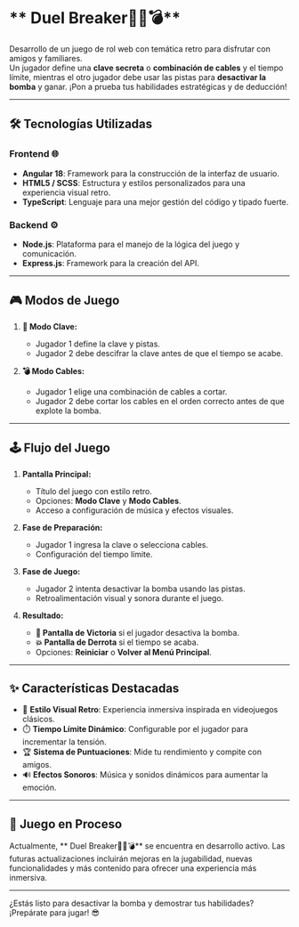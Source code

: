 #  ** Duel Breaker🕵️‍♂️💣**  

Desarrollo de un juego de rol web con temática retro para disfrutar con amigos y familiares.  
Un jugador define una **clave secreta** o **combinación de cables** y el tiempo límite, mientras el otro jugador debe usar las pistas para **desactivar la bomba** y ganar. ¡Pon a prueba tus habilidades estratégicas y de deducción!  

---

## 🛠️ **Tecnologías Utilizadas**  

### **Frontend** 🌐  
- **Angular 18**: Framework para la construcción de la interfaz de usuario.  
- **HTML5 / SCSS**: Estructura y estilos personalizados para una experiencia visual retro.  
- **TypeScript**: Lenguaje para una mejor gestión del código y tipado fuerte.  

### **Backend** ⚙️  
- **Node.js**: Plataforma para el manejo de la lógica del juego y comunicación.  
- **Express.js**: Framework para la creación del API.  
---

## 🎮 **Modos de Juego**  

1. **🔐 Modo Clave:**  
   - Jugador 1 define la clave y pistas.  
   - Jugador 2 debe descifrar la clave antes de que el tiempo se acabe.  

2. **💣 Modo Cables:**  
   - Jugador 1 elige una combinación de cables a cortar.  
   - Jugador 2 debe cortar los cables en el orden correcto antes de que explote la bomba.  

---

## 🕹️ **Flujo del Juego**  

1. **Pantalla Principal:**  
   - Título del juego con estilo retro.  
   - Opciones: **Modo Clave** y **Modo Cables**.  
   - Acceso a configuración de música y efectos visuales.  

2. **Fase de Preparación:**  
   - Jugador 1 ingresa la clave o selecciona cables.  
   - Configuración del tiempo límite.  

3. **Fase de Juego:**  
   - Jugador 2 intenta desactivar la bomba usando las pistas.  
   - Retroalimentación visual y sonora durante el juego.  

4. **Resultado:**  
   - **🎉 Pantalla de Victoria** si el jugador desactiva la bomba.  
   - **💥 Pantalla de Derrota** si el tiempo se acaba.  
   - Opciones: **Reiniciar** o **Volver al Menú Principal**.  

---

## ✨ **Características Destacadas**  

- 🎨 **Estilo Visual Retro**: Experiencia inmersiva inspirada en videojuegos clásicos.  
- ⏱️ **Tiempo Límite Dinámico**: Configurable por el jugador para incrementar la tensión.  
- 🏆 **Sistema de Puntuaciones**: Mide tu rendimiento y compite con amigos.  
- 🔊 **Efectos Sonoros**: Música y sonidos dinámicos para aumentar la emoción.  

---

## 🚧 **Juego en Proceso**  
Actualmente, ** Duel Breaker🕵️‍♂️💣** se encuentra en desarrollo activo. Las futuras actualizaciones incluirán mejoras en la jugabilidad, nuevas funcionalidades y más contenido para ofrecer una experiencia más inmersiva.  

---

¿Estás listo para desactivar la bomba y demostrar tus habilidades? ¡Prepárate para jugar! 😎
